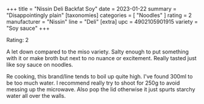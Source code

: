 +++
title = "Nissin Deli Backfat Soy"
date = 2023-01-22
summary = "Disappointingly plain"
[taxonomies]
categories = [ "Noodles" ]
rating = 2
manufacturer = "Nissin"
line = "Deli"
[extra]
upc = 4902105901915
variety = "Soy sauce"
+++

Rating: 2

A let down compared to the miso variety.
Salty enough to put something with it or make broth but next to no nuance or excitement.
Really tasted just like soy sauce on noodles.

Re cooking, this brand/line tends to boil up quite high.
I've found 300ml to be too much water.
I recommend really try to shoot for 250g to avoid messing up the microwave.
Also pop the lid otherwise it just spurts starchy water all over the walls.
